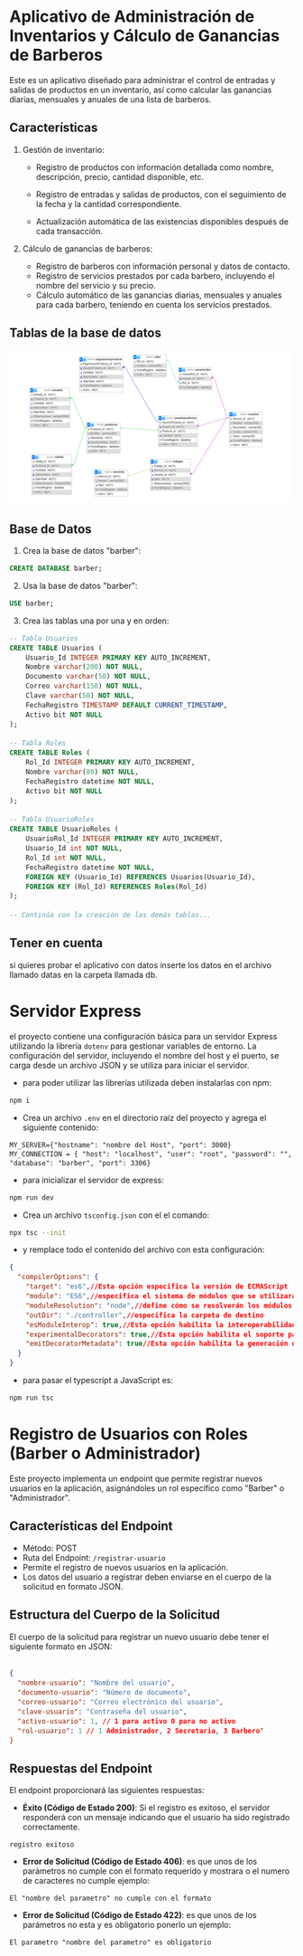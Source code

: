 # Aplicativo de Administración de Inventarios y Cálculo de Ganancias de Barberos

Este es un aplicativo diseñado para administrar el control de entradas y salidas de productos en un inventario, así como calcular las ganancias diarias, mensuales y anuales de una lista de barberos.

## Características

1. Gestión de inventario:

   - Registro de productos con información detallada como nombre, descripción, precio, cantidad disponible, etc.

   - Registro de entradas y salidas de productos, con el seguimiento de la fecha y la cantidad correspondiente.

   - Actualización automática de las existencias disponibles después de cada transacción.

     

2. Cálculo de ganancias de barberos:
   - Registro de barberos con información personal y datos de contacto.
   - Registro de servicios prestados por cada barbero, incluyendo el nombre del servicio y su precio.
   - Cálculo automático de las ganancias diarias, mensuales y anuales para cada barbero, teniendo en cuenta los servicios prestados.

## Tablas de la base de datos
![](./img%20db/CapturaDef.PNG)

##  Base de Datos

1. Crea la base de datos "barber":

```sql
CREATE DATABASE barber;
```

2. Usa la base de datos "barber":

```sql
USE barber;
```

3. Crea las tablas una por una y en orden:

```sql
-- Tabla Usuarios
CREATE TABLE Usuarios (
    Usuario_Id INTEGER PRIMARY KEY AUTO_INCREMENT,
    Nombre varchar(200) NOT NULL,
    Documento varchar(50) NOT NULL,
    Correo varchar(150) NOT NULL,
    Clave varchar(50) NOT NULL,
    FechaRegistro TIMESTAMP DEFAULT CURRENT_TIMESTAMP,
    Activo bit NOT NULL
);

-- Tabla Roles
CREATE TABLE Roles (
    Rol_Id INTEGER PRIMARY KEY AUTO_INCREMENT,
    Nombre varchar(80) NOT NULL,
    FechaRegistro datetime NOT NULL,
    Activo bit NOT NULL
);

-- Tabla UsuarioRoles
CREATE TABLE UsuarioRoles (
    UsuarioRol_Id INTEGER PRIMARY KEY AUTO_INCREMENT,
    Usuario_Id int NOT NULL,
    Rol_Id int NOT NULL,
    FechaRegistro datetime NOT NULL,
    FOREIGN KEY (Usuario_Id) REFERENCES Usuarios(Usuario_Id),
    FOREIGN KEY (Rol_Id) REFERENCES Roles(Rol_Id)
);

-- Continúa con la creación de las demás tablas...
```

## Tener en cuenta

si quieres probar el aplicativo con datos inserte  los datos en el archivo llamado datas en la carpeta llamada db.

# Servidor Express

el proyecto contiene una configuración básica para un servidor Express utilizando la librería `dotenv` para gestionar variables de entorno. La configuración del servidor, incluyendo el nombre del host y el puerto, se carga desde un archivo JSON y se utiliza para iniciar el servidor.

- para poder utilizar las librerías utilizada deben instalarlas con npm:

```bash
npm i
```

- Crea un archivo `.env` en el directorio raíz del proyecto y agrega el siguiente contenido:

```dotevn
MY_SERVER={"hostname": "nombre del Host", "port": 3000}
MY_CONNECTION = { "host": "localhost", "user": "root", "password": "", "database": "barber", "port": 3306}
```

- para inicializar el servidor de express:

```bash
npm run dev
```

- Crea un archivo `tsconfig.json` con el el comando:

```bash
npx tsc --init
```

- y remplace todo el contenido del archivo con esta configuración:

```json
{
  "compilerOptions": {
    "target": "es6",//Esta opción especifica la versión de ECMAScript
    "module": "ES6",//especifica el sistema de módulos que se utilizará al compilador 
    "moduleResolution": "node",//define cómo se resolverán los módulos al importarlos
    "outDir": "./controller",//especifica la carpeta de destino
    "esModuleInterop": true,//Esta opción habilita la interoperabilidad de módulos
    "experimentalDecorators": true,//Esta opción habilita el soporte para decoradores 
    "emitDecoratorMetadata": true//Esta opción habilita la generación de metadatos
  }
}
```

- para pasar el typescript a JavaScript es:

```bash
npm run tsc
```

# Registro de Usuarios con Roles (Barber o Administrador)

Este proyecto implementa un endpoint que permite registrar nuevos usuarios en la aplicación, asignándoles un rol específico como "Barber" o "Administrador".

## Características del Endpoint

- Método: POST
- Ruta del Endpoint: `/registrar-usuario`
- Permite el registro de nuevos usuarios en la aplicación.
- Los datos del usuario a registrar deben enviarse en el cuerpo de la solicitud en formato JSON.

## Estructura del Cuerpo de la Solicitud

El cuerpo de la solicitud para registrar un nuevo usuario debe tener el siguiente formato en JSON:

```json

{
  "nombre-usuario": "Nombre del usuario",
  "documento-usuario": "Número de documento",
  "correo-usuario": "Correo electrónico del usuario",
  "clave-usuario": "Contraseña del usuario",
  "activo-usuario": 1, // 1 para activo 0 para no activo
  "rol-usuario": 1 // 1 Administrador, 2 Secretaria, 3 Barbero"
}
```

## Respuestas del Endpoint

El endpoint proporcionará las siguientes respuestas:

- **Éxito (Código de Estado 200)**: Si el registro es exitoso, el servidor responderá con un mensaje indicando que el usuario ha sido registrado correctamente.

```
registro exitoso
```

- **Error de Solicitud (Código de Estado 406)**: es que unos de los parámetros no cumple con el formato requerido y mostrara o el numero de caracteres no cumple ejemplo:

```
El "nombre del parametro" no cumple con el formato
```

- **Error de Solicitud (Código de Estado 422)**: es que unos de los parámetros no esta y es obligatorio ponerlo un ejemplo:

```
El parametro "nombre del parametro" es obligatorio
```

